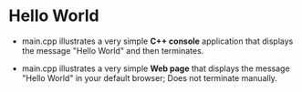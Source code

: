 # Hello World

* main.cpp illustrates a very simple **C++ console** application that displays the message "Hello World" and then terminates.

* main.cpp illustrates a very simple **Web page** that displays the message "Hello World" in your default browser; Does not terminate manually.
